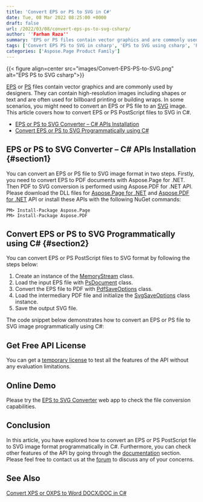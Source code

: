 ```yaml
---
title: 'Convert EPS or PS to SVG in C#'
date: Tue, 08 Mar 2022 08:25:00 +0000
draft: false
url: /2022/03/08/convert-eps-ps-to-svg-csharp/
author: ''Farhan Raza''
summary: 'EPS or PS files contain vector graphics and are commonly used by designers. They can contain high-resolution images including shapes or text and are often used for billboard printing or building wraps. In some scenarios, you might need to convert an EPS or PS file to an SVG image. This article covers how to **convert EPS or PS PostScript files to SVG in C#.**'
tags: ['Convert EPS PS to SVG in csharp', 'EPS to SVG using csharp', 'PS to SVG using csharp', 'PostScript to SVG Conversion']
categories: ['Aspose.Page Product Family']
---
```




{{< figure align=center src="images/Convert-EPS-PS-to-SVG.png" alt="EPS PS to SVG csharp">}}


[EPS][1] or [PS][2] files contain vector graphics and are commonly used by designers. They can contain high-resolution images including shapes or text and are often used for billboard printing or building wraps. In some scenarios, you might need to convert an EPS or PS file to an [SVG][3] image. This article covers how to convert EPS or PS PostScript files to SVG in C#.

*   [EPS or PS to SVG Converter – C# APIs Installation][4]
*   [Convert EPS or PS to SVG Programmatically using C#][5]

## EPS or PS to SVG Converter – C# APIs Installation {#section1}

You can convert an EPS or PS file to SVG image format in two steps. Firstly, you need to convert EPS to PDF documents with Aspose.Page for .NET. Then PDF to SVG conversion is performed using Aspose.PDF for .NET API. Please download the DLL files for [Aspose.Page for .NET][6] and [Aspose.PDF for .NET][7] API or install these APIs with the following NuGet commands:

```
PM> Install-Package Aspose.Page  
PM> Install-Package Aspose.PDF
```

## Convert EPS or PS to SVG Programmatically using C# {#section2}

You can convert EPS or PS PostScript files to SVG format by following the steps below:

1.  Create an instance of the [MemoryStream][8] class.
2.  Load the input EPS file with [PsDocument][9] class.
3.  Convert the EPS file to PDF with [PdfSaveOptions][10] class.
4.  Load the intermediary PDF file and initialize the [SvgSaveOptions][11] class instance.
5.  Save the output SVG file.

The code snippet below demonstrates how to convert an EPS or PS file to SVG image programmatically using C#:



## Get Free API License

You can get a [temporary license][12] to test all the features of the API without any evaluation limitations.

## Online Demo

Please try the [EPS to SVG Converter][13] web app to check the file conversion capabilities.

## Conclusion

In this article, you have explored how to convert an EPS or PS PostScript file to SVG image format programmatically in C#. Furthermore, you can check other features of the API by going through the [documentation][14] section. Please feel free to contact us at the [forum][15] to discuss any of your concerns.

## See Also

[Convert XPS or OXPS to Word DOCX/DOC in C#][16]




[1]: https://docs.fileformat.com/page-description-language/eps/
[2]: https://docs.fileformat.com/page-description-language/ps/
[3]: https://docs.fileformat.com/page-description-language/svg/
[4]: #section1
[5]: #section2
[6]: https://products.aspose.com/page/net
[7]: https://products.aspose.com/pdf/net/
[8]: https://docs.microsoft.com/en-us/dotnet/api/system.io.memorystream
[9]: https://apireference.aspose.com/page/net/aspose.page.eps/psdocument
[10]: https://apireference.aspose.com/page/net/aspose.page.eps.device/pdfsaveoptions
[11]: https://apireference.aspose.com/pdf/net/aspose.pdf/svgsaveoptions
[12]: https://purchase.aspose.com/temporary-license
[13]: https://products.aspose.com/pdf/net/conversion/eps-to-svg/
[14]: https://docs.aspose.com/page/net/
[15]: https://forum.aspose.com/c/page/39
[16]: https://blog.aspose.com/2022/02/07/convert-xps-oxps-word-csharp/




